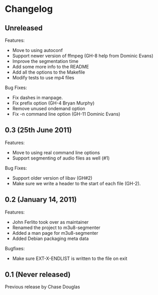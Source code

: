 # Changelog

## Unreleased

Features:

  - Move to using autoconf
  - Support newer version of ffmpeg (GH-8 help from Dominic Evans)
  - Improve the segmentation time
  - Add some more info to the README
  - Add all the options to the Makefile
  - Modify tests to use mp4 files

Bug Fixes:

  - Fix dashes in manpage.
  - Fix prefix option (GH-4 Bryan Murphy)
  - Remove unused ondemand option
  - Fix -n command line option (GH-11 Dominic Evans)

## 0.3 (25th June 2011)

Features:

  - Move to using real command line options
  - Support segmenting of audio files as well (#1)

Bug Fixes:

  - Support older version of libav (GH#2)
  - Make sure we write a header to the start of each file (GH-2).

## 0.2 (January 14, 2011)

Features:

  - John Ferlito took over as maintainer
  - Renamed the project to m3u8-segmenter
  - Added a man page for m3u8-segmenter
  - Added Debian packaging meta data

Bugfixes:

  - Make sure EXT-X-ENDLIST is written to the file on exit


## 0.1 (Never released)

Previous release by Chase Douglas

